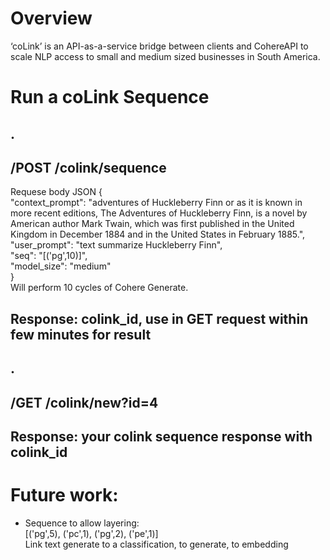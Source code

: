 # Overview

‘coLink’ is an API-as-a-service bridge between clients and CohereAPI to scale NLP access to small and medium sized businesses in South America.


# Run a coLink Sequence
.
------------------------------------------------
/POST /colink/sequence
------------------------------------------------
Requese body JSON {</br>
    "context_prompt": "adventures of Huckleberry Finn or as it is known in more recent editions, The Adventures of Huckleberry Finn, is a novel by American author Mark Twain, which was first published in the United Kingdom in December 1884 and in the United States in February 1885.",
    "user_prompt": "text summarize Huckleberry Finn",</br>
    "seq": "[('pg',10)]",</br>
    "model_size": "medium"</br>
}</br>
Will perform 10 cycles of Cohere Generate.

Response: colink_id, use in GET request within few minutes for result
------------------------------------------------
.
------------------------------------------------
/GET /colink/new?id=4
------------------------------------------------

Response: your colink sequence response with colink_id
------------------------------------------------



# Future work:
  - Sequence to allow layering:</br>
      [('pg',5), ('pc',1), ('pg',2), ('pe',1)]</br>
      Link text generate to a classification, to generate, to embedding

